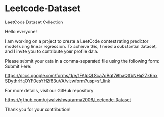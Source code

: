 # Leetcode-Dataset

LeetCode Dataset Collection

Hello everyone!

I am working on a project to create a LeetCode contest rating predictor model using linear regression. To achieve this, I need a substantial dataset, and I invite you to contribute your profile data.

Please submit your data in a comma-separated file using the following form: Submit Here:

https://docs.google.com/forms/d/e/1FAIpQLSca7dBqt7i8haQtfbNHq2Zk6nxSDythrHqOYF0esYH2f83uVA/viewform?usp=sf_link

For more details, visit our GitHub repository:

https://github.com/ujjwalvishwakarma2006/Leetcode-Dataset

Thank you for your contribution!
